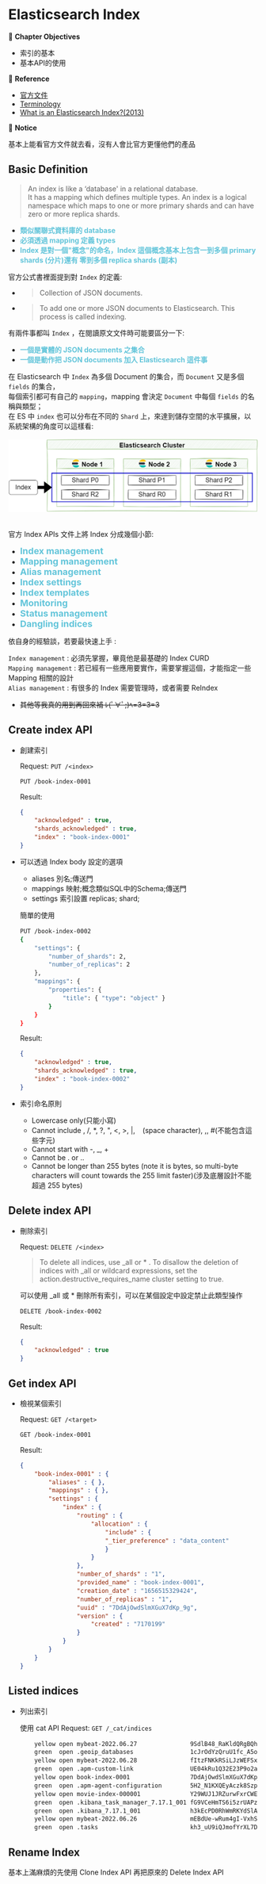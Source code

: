 # Elasticsearch Index

:green_book: **Chapter Objectives**

* 索引的基本
* 基本API的使用

:blue_book: **Reference**

* [官方文件](https://www.elastic.co/guide/en/elasticsearch/reference/current/indices.html)
* [Terminology](https://www.elastic.co/guide/en/elastic-stack-glossary/current/terms.html#i-glos)
* [What is an Elasticsearch Index?(2013)](https://www.elastic.co/blog/what-is-an-elasticsearch-index)

:closed_book: **Notice**

基本上能看官方文件就去看，沒有人會比官方更懂他們的產品

## Basic Definition

> An index is like a ‘database' in a relational database.  
> It has a mapping which defines multiple types.
> An index is a logical namespace which maps to one or more primary shards and can have zero or more replica shards.

* <font color="63C5DA">**類似關聯式資料庫的 database**</font>
* <font color="63C5DA">**必須透過 mapping 定義 types**</font>
* <font color="63C5DA">**Index 是對一個"概念"的命名，Index 這個概念基本上包含一到多個 primary shards (分片)還有 零到多個 replica shards (副本)**</font>

官方公式書裡面提到對 `Index` 的定義:  

* > Collection of JSON documents.
* > To add one or more JSON documents to Elasticsearch. This process is called indexing.

有兩件事都叫 `Index` ，在閱讀原文文件時可能要區分一下:

* <font color="63C5DA">**一個是實體的 JSON documents 之集合**</font>
* <font color="63C5DA">**一個是動作把 JSON documents 加入 Elasticsearch 這件事**</font>

在 Elasticsearch 中 `Index` 為多個 Document 的集合，而 `Document` 又是多個 `fields` 的集合，  
每個索引都可有自己的 `mapping`，mapping 會決定 `Document` 中每個 `fields` 的名稱與類型；  
在 ES 中 `index` 也可以分布在不同的 `Shard` 上，來達到儲存空間的水平擴展，以系統架構的角度可以這樣看:  
&nbsp;  
![Index Architecture](../.vuepress/public/es/Index/indexArchitechture.png)
&nbsp;  

官方 Index APIs 文件上將 Index 分成幾個小節:  

* <font color="63C5DA" size="4">**Index management**</font>
* <font color="63C5DA" size="4">**Mapping management**</font>
* <font color="63C5DA" size="4">**Alias management**</font>
* <font color="63C5DA" size="4">**Index settings**</font>
* <font color="63C5DA" size="4">**Index templates**</font>
* <font color="63C5DA" size="4">**Monitoring**</font>
* <font color="63C5DA" size="4">**Status management**</font>
* <font color="63C5DA" size="4">**Dangling indices**</font>

依自身的經驗談，若要最快速上手 :

`Index management`   : 必須先掌握，畢竟他是最基礎的 Index CURD  
`Mapping management` : 若已經有一些應用要實作，需要掌握這個，才能指定一些 Mapping 相關的設計  
`Alias management`   : 有很多的 Index 需要管理時，或者需要 ReIndex  
* ~~其他等我真的用到再回來補 ﾚ(ﾟ∀ﾟ;)ﾍ=З=З=З~~

## Create index API

* 創建索引

    Request: `PUT /<index>`

    ```sh
    PUT /book-index-0001
    ```

    Result:

    ```JSON
    {
        "acknowledged" : true,
        "shards_acknowledged" : true,
        "index" : "book-index-0001"
    }
    ```

* 可以透過 Index body 設定的選項

  * aliases 別名;傳送門
  * mappings 映射;概念類似SQL中的Schema;傳送門
  * settings 索引設置 replicas; shard;
  
  簡單的使用

    ```sh
    PUT /book-index-0002
    {
        "settings": {
            "number_of_shards": 2,
            "number_of_replicas": 2
        },
        "mappings": {
            "properties": {
                "title": { "type": "object" }
            }
        }
    }
    ```

    Result:

    ```JSON
    {
        "acknowledged" : true,
        "shards_acknowledged" : true,
        "index" : "book-index-0002"
    }
    ```

* 索引命名原則
  * Lowercase only(只能小寫)
  * Cannot include \, /, *, ?, ", <, >, |, ` ` (space character), ,, #(不能包含這些字元)
  * Cannot start with -, _, +
  * Cannot be . or ..
  * Cannot be longer than 255 bytes (note it is bytes, so multi-byte characters will count towards the 255 limit faster)(涉及底層設計不能超過 255 bytes)

## Delete index API

* 刪除索引

    Request: `DELETE /<index>`

    >To delete all indices, use _all or * . To disallow the deletion of indices with _all or wildcard expressions, set the action.destructive_requires_name cluster setting to true.

    可以使用 _all 或 * 刪除所有索引，可以在某個設定中設定禁止此類型操作

    ```sh
    DELETE /book-index-0002
    ```

    Result:

    ```JSON
    {
        "acknowledged" : true
    }
    ```

## Get index API

* 檢視某個索引
  
  Request: `GET /<target>`

    ```sh
    GET /book-index-0001
    ```

    Result:

    ```JSON
    {
        "book-index-0001" : {
            "aliases" : { },
            "mappings" : { },
            "settings" : {
                "index" : {
                    "routing" : {
                        "allocation" : {
                            "include" : {
                            "_tier_preference" : "data_content"
                            }
                        }
                    },
                    "number_of_shards" : "1",
                    "provided_name" : "book-index-0001",
                    "creation_date" : "1656515329424",
                    "number_of_replicas" : "1",
                    "uuid" : "7DdAjOwdSlmXGuX7dKp_9g",
                    "version" : {
                        "created" : "7170199"
                    }
                }
            }
        }
    }
    ```

## Listed indices

* 列出索引
  
  使用 cat API Request: `GET /_cat/indices`
    ```sh
        yellow open mybeat-2022.06.27               9SdlB48_RaKldQRgBQhKhg 1 1  7    0   243kb   243kb
        green  open .geoip_databases                1cJrOdYzQruU1fc_A5o3Hw 1 0 40   77  75.9mb  75.9mb
        yellow open mybeat-2022.06.28               fItzFNKkRSiLJzWEFSxMzg 1 1  2    0  69.4kb  69.4kb
        green  open .apm-custom-link                UE04kRu1Q32E23P9o2aHWg 1 0  0    0    226b    226b
        yellow open book-index-0001                 7DdAjOwdSlmXGuX7dKp_9g 1 1  0    0    226b    226b
        green  open .apm-agent-configuration        5H2_N1KXQEyAczk8Szpq5w 1 0  0    0    226b    226b
        yellow open movie-index-000001              Y29WUJ1JRZurwFxrCWETBA 1 1  0    0    226b    226b
        green  open .kibana_task_manager_7.17.1_001 fG9VCeHmTS6i5zrUAPzj4A 1 0 17 5910 879.9kb 879.9kb
        green  open .kibana_7.17.1_001              h3kEcPD0RhWmRKYdSlATOQ 1 0 37    3   4.7mb   4.7mb
        yellow open mybeat-2022.06.26               mEBdUe-wRum4gI-VxhSsuA 1 1  4    0 138.6kb 138.6kb
        green  open .tasks                          kh3_uU9iQJmofYrXL7DslQ 1 0 16    0  55.7kb  55.7kb
    ```

## Rename Index

基本上滿麻煩的先使用 Clone Index API 再把原來的 Delete Index API